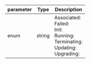 | parameter | Type | Description |
| ----------- | ----------- |----------- |
| enum  |  string  | Associated: <br/>Failed: <br/>Init: <br/>Running: <br/>Terminating: <br/>Updating: <br/>Upgrading:   |